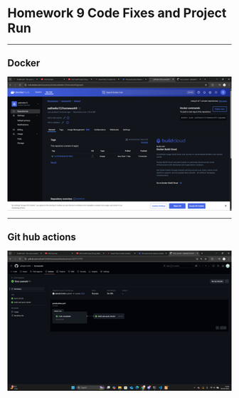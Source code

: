 # Homework 9 Code Fixes and Project Run

----

## Docker

![docker](docker.png)

---

## Git hub actions

![github-actions](Github-action.png)
